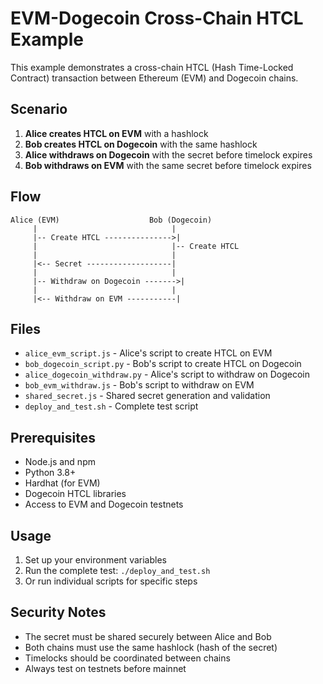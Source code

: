 # EVM-Dogecoin Cross-Chain HTCL Example

This example demonstrates a cross-chain HTCL (Hash Time-Locked Contract) transaction between Ethereum (EVM) and Dogecoin chains.

## Scenario

1. **Alice creates HTCL on EVM** with a hashlock
2. **Bob creates HTCL on Dogecoin** with the same hashlock
3. **Alice withdraws on Dogecoin** with the secret before timelock expires
4. **Bob withdraws on EVM** with the same secret before timelock expires

## Flow

```
Alice (EVM)                    Bob (Dogecoin)
     |                              |
     |-- Create HTCL --------------->|
     |                              |-- Create HTCL
     |                              |
     |<-- Secret -------------------|
     |                              |
     |-- Withdraw on Dogecoin ------->|
     |                              |
     |<-- Withdraw on EVM -----------|
```

## Files

- `alice_evm_script.js` - Alice's script to create HTCL on EVM
- `bob_dogecoin_script.py` - Bob's script to create HTCL on Dogecoin
- `alice_dogecoin_withdraw.py` - Alice's script to withdraw on Dogecoin
- `bob_evm_withdraw.js` - Bob's script to withdraw on EVM
- `shared_secret.js` - Shared secret generation and validation
- `deploy_and_test.sh` - Complete test script

## Prerequisites

- Node.js and npm
- Python 3.8+
- Hardhat (for EVM)
- Dogecoin HTCL libraries
- Access to EVM and Dogecoin testnets

## Usage

1. Set up your environment variables
2. Run the complete test: `./deploy_and_test.sh`
3. Or run individual scripts for specific steps

## Security Notes

- The secret must be shared securely between Alice and Bob
- Both chains must use the same hashlock (hash of the secret)
- Timelocks should be coordinated between chains
- Always test on testnets before mainnet 